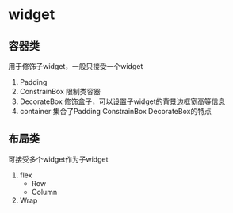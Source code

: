 # widget
## 容器类
用于修饰子widget，一般只接受一个widget
1. Padding
2. ConstrainBox
限制类容器
3. DecorateBox
修饰盒子，可以设置子widget的背景边框宽高等信息
4. container
集合了Padding ConstrainBox DecorateBox的特点
## 布局类
可接受多个widget作为子widget
1. flex
    - Row
    - Column
2. Wrap